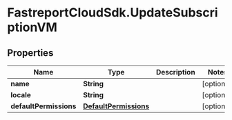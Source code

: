 # FastreportCloudSdk.UpdateSubscriptionVM

## Properties

Name | Type | Description | Notes
------------ | ------------- | ------------- | -------------
**name** | **String** |  | [optional] 
**locale** | **String** |  | [optional] 
**defaultPermissions** | [**DefaultPermissions**](DefaultPermissions.md) |  | [optional] 


